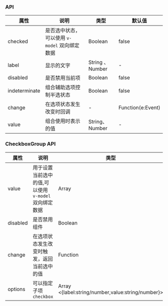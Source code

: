 ### API
| 属性          | 说明                                          | 类型             | 默认值            |
|---------------|-----------------------------------------------|------------------|-------------------|
| checked       | 是否选中状态，可以使用 `v-model` 双向绑定数据 | Boolean          | false             |
| label         | 显示的文字                                    | String 、 Number | -                 |
| disabled      | 是否禁用当前项                                | Boolean          | false             |
| indeterminate | 组合辅助选项控制半选状态                      | Boolean          | false             |
| change        | 在选项状态发生改变时回调                      | -                | Function(e:Event) |
| value         | 组合使用时表示的值                            | String、Number   | -                 |
### CheckboxGroup API
| 属性     | 说明                                                 | 类型                                              | 默认值  |
|----------|------------------------------------------------------|---------------------------------------------------|---------|
| value    | 用于设置当前选中的值,可以使用 `v-model` 双向绑定数据 | Array                                             | -       |
| disabled | 是否禁用组件                                         | Boolean                                           | false   |
| change   | 在选项状态发生改变时触发，返回当前选中的值           | Function                                          | [value] |
| options  | 可以指定子项 `checkbox`                              | Array <{label:string/number,value:string/number}> | -       |